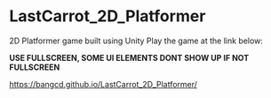 # LastCarrot_2D_Platformer
 
2D Platformer game built using Unity
Play the game at the link below:

**USE FULLSCREEN, SOME UI ELEMENTS DONT SHOW UP IF NOT FULLSCREEN**

https://bangcd.github.io/LastCarrot_2D_Platformer/
